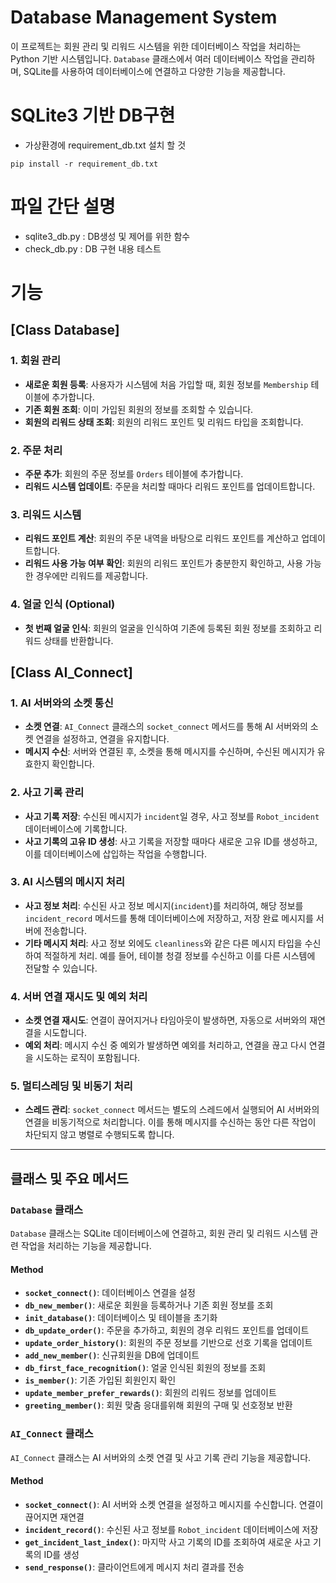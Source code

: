 # Database Management System

이 프로젝트는 회원 관리 및 리워드 시스템을 위한 데이터베이스 작업을 처리하는 Python 기반 시스템입니다. `Database` 클래스에서 여러 데이터베이스 작업을 관리하며, SQLite를 사용하여 데이터베이스에 연결하고 다양한 기능을 제공합니다.

# SQLite3 기반 DB구현
* 가상환경에 requirement_db.txt 설치 할 것
```
pip install -r requirement_db.txt
```

# 파일 간단 설명
* sqlite3_db.py : DB생성 및 제어를 위한 함수
* check_db.py : DB 구현 내용 테스트 

# 기능

## [Class Database]
### 1. **회원 관리**

- **새로운 회원 등록**: 사용자가 시스템에 처음 가입할 때, 회원 정보를 `Membership` 테이블에 추가합니다.
- **기존 회원 조회**: 이미 가입된 회원의 정보를 조회할 수 있습니다.
- **회원의 리워드 상태 조회**: 회원의 리워드 포인트 및 리워드 타입을 조회합니다.

### 2. **주문 처리**

- **주문 추가**: 회원의 주문 정보를 `Orders` 테이블에 추가합니다.
- **리워드 시스템 업데이트**: 주문을 처리할 때마다 리워드 포인트를 업데이트합니다.

### 3. **리워드 시스템**

- **리워드 포인트 계산**: 회원의 주문 내역을 바탕으로 리워드 포인트를 계산하고 업데이트합니다.
- **리워드 사용 가능 여부 확인**: 회원의 리워드 포인트가 충분한지 확인하고, 사용 가능한 경우에만 리워드를 제공합니다.

### 4. **얼굴 인식** (Optional)

- **첫 번째 얼굴 인식**: 회원의 얼굴을 인식하여 기존에 등록된 회원 정보를 조회하고 리워드 상태를 반환합니다.


## [Class AI_Connect]
### 1. **AI 서버와의 소켓 통신**

- **소켓 연결**: `AI_Connect` 클래스의 `socket_connect` 메서드를 통해 AI 서버와의 소켓 연결을 설정하고, 연결을 유지합니다.
- **메시지 수신**: 서버와 연결된 후, 소켓을 통해 메시지를 수신하며, 수신된 메시지가 유효한지 확인합니다.

### 2. **사고 기록 관리**

- **사고 기록 저장**: 수신된 메시지가 `incident`일 경우, 사고 정보를 `Robot_incident` 데이터베이스에 기록합니다.
- **사고 기록의 고유 ID 생성**: 사고 기록을 저장할 때마다 새로운 고유 ID를 생성하고, 이를 데이터베이스에 삽입하는 작업을 수행합니다.

### 3. **AI 시스템의 메시지 처리**

- **사고 정보 처리**: 수신된 사고 정보 메시지(`incident`)를 처리하여, 해당 정보를 `incident_record` 메서드를 통해 데이터베이스에 저장하고, 저장 완료 메시지를 서버에 전송합니다.
- **기타 메시지 처리**: 사고 정보 외에도 `cleanliness`와 같은 다른 메시지 타입을 수신하여 적절하게 처리. 예를 들어, 테이블 청결 정보를 수신하고 이를 다른 시스템에 전달할 수 있습니다.

### 4. **서버 연결 재시도 및 예외 처리**

- **소켓 연결 재시도**: 연결이 끊어지거나 타임아웃이 발생하면, 자동으로 서버와의 재연결을 시도합니다.
- **예외 처리**: 메시지 수신 중 예외가 발생하면 예외를 처리하고, 연결을 끊고 다시 연결을 시도하는 로직이 포함됩니다.

### 5. **멀티스레딩 및 비동기 처리**

- **스레드 관리**: `socket_connect` 메서드는 별도의 스레드에서 실행되어 AI 서버와의 연결을 비동기적으로 처리합니다. 이를 통해 메시지를 수신하는 동안 다른 작업이 차단되지 않고 병렬로 수행되도록 합니다.

---

## 클래스 및 주요 메서드

### `Database` 클래스

`Database` 클래스는 SQLite 데이터베이스에 연결하고, 회원 관리 및 리워드 시스템 관련 작업을 처리하는 기능을 제공합니다.

#### Method
- **`socket_connect()`**: 데이터베이스 연결을 설정
- **`db_new_member()`**: 새로운 회원을 등록하거나 기존 회원 정보를 조회
- **`init_database()`**: 데이터베이스 및 테이블을 초기화
- **`db_update_order()`**: 주문을 추가하고, 회원의 경우 리워드 포인트를 업데이트
- **`update_order_history()`**: 회원의 주문 정보를 기반으로 선호 기록을 업데이트
- **`add_new_member()`**: 신규회원을 DB에 업데이트
- **`db_first_face_recognition()`**: 얼굴 인식된 회원의 정보를 조회
- **`is_member()`**: 기존 가입된 회원인지 확인
- **`update_member_prefer_rewards()`**: 회원의 리워드 정보를 업데이트
- **`greeting_member()`**: 회원 맞춤 응대를위해 회원의 구매 및 선호정보 반환


### `AI_Connect` 클래스

`AI_Connect` 클래스는 AI 서버와의 소켓 연결 및 사고 기록 관리 기능을 제공합니다.

#### Method
- **`socket_connect()`**: AI 서버와 소켓 연결을 설정하고 메시지를 수신합니다. 연결이 끊어지면 재연결
- **`incident_record()`**: 수신된 사고 정보를 `Robot_incident` 데이터베이스에 저장
- **`get_incident_last_index()`**: 마지막 사고 기록의 ID를 조회하여 새로운 사고 기록의 ID를 생성
- **`send_response()`**: 클라이언트에게 메시지 처리 결과를 전송

